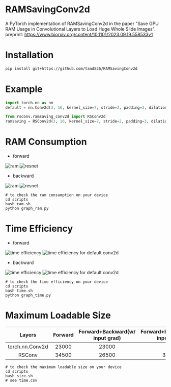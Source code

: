 # RAMSavingConv2d

A PyTorch implementation of RAMSavingConv2d in the paper "Save GPU RAM Usage in Convolutional Layers to Load Huge Whole Slide Images".
preprint: https://www.biorxiv.org/content/10.1101/2023.09.19.558533v1

# Installation

```bash
pip install git+https://github.com/tand826/RAMSavingConv2d
```

# Example

```python
import torch.nn as nn
default = nn.Conv2d(3, 16, kernel_size=7, stride=2, padding=3, dilation=1)

from rsconv.ramsaving_conv2d import RSConv2d
ramsaving = RSConv2d(3, 16, kernel_size=7, stride=2, padding=3, dilation=1)
```

# RAM Consumption

- forward

![ram](img/ram_forward.svg)
![resnet](img/ram_resnet18_forward.svg)

- backward

![ram](img/ram_backward.svg)
![resnet](img/ram_resnet18_backward.svg)

```
# to check the ram consumption on your device
cd scripts
bash ram.sh
python graph_ram.py
```

# Time Efficiency

- forward

![time efficiency](img/time_forward.svg)
![time efficiency for default conv2d](img/time_forward_default.svg)

- backward

![time efficiency](img/time_backward.svg)
![time efficiency for default conv2d](img/time_backward_default.svg)

```
# to check the time efficiency on your device
cd scripts
bash time.sh
python graph_time.py
```

# Maximum Loadable Size

|Layers|Forward|Forward+Backward(w/ input grad)|Forward+Backward(w/o input grad)|
|:---:|:---:|:---:|:---:|
|torch.nn.Conv2d|23000|23000|N/A|
|RSConv|34500|26500|34500|

```
# to check the maximum loadable size on your device
cd scripts
bash size.sh
# see time.csv
```